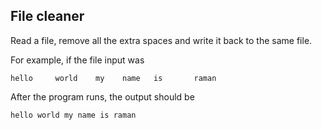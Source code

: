 ## File cleaner
Read a file, remove all the extra spaces and write it back to the same file.

For example, if the file input was
```
hello     world    my    name   is       raman
```

After the program runs, the output should be

```
hello world my name is raman
```

<!-- 

var fs = require("fs");

var filepath = "./testfile.txt";

fs.readFile(filepath, "utf8", (error, data) => {
  fs.writeFile(filepath, data.split(/\s+/).join(" "), "utf8", (_) => { });
});


 -->


